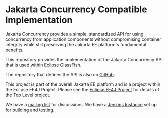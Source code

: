 # Jakarta Concurrency Compatible Implementation

Jakarta Concurrency provides a simple, standardized API for using concurrency from application components without compromising container integrity while still preserving the Jakarta EE platform's fundamental benefits.

This repository provides the implementation of the Jakarta Concurrency API that is used within Eclipse GlassFish. 

The repository that defines the API is also on [GitHub](https://github.com/jakartaee/concurrency).

This project is part of the overall Jakarta EE platform and is a project within the Eclipse EE4J Project. Please see the [Eclipse EE4J Project](https://projects.eclipse.org/projects/ee4j) for details of the Top Level project.

We have a [mailing list](https://accounts.eclipse.org/mailing-list/glassfish-dev) for discussions.
We have a [Jenkins Instance](https://jenkins.eclipse.org/glassfish/) set up for building and testing.


